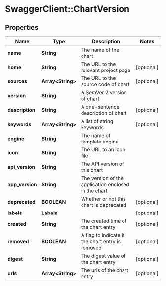 # SwaggerClient::ChartVersion

## Properties
Name | Type | Description | Notes
------------ | ------------- | ------------- | -------------
**name** | **String** | The name of the chart | 
**home** | **String** | The URL to the relevant project page | [optional] 
**sources** | **Array&lt;String&gt;** | The URL to the source code of chart | [optional] 
**version** | **String** | A SemVer 2 version of chart | 
**description** | **String** | A one-sentence description of chart | [optional] 
**keywords** | **Array&lt;String&gt;** | A list of string keywords | [optional] 
**engine** | **String** | The name of template engine | 
**icon** | **String** | The URL to an icon file | 
**api_version** | **String** | The API version of this chart | 
**app_version** | **String** | The version of the application enclosed in the chart | 
**deprecated** | **BOOLEAN** | Whether or not this chart is deprecated | [optional] 
**labels** | [**Labels**](Labels.md) |  | [optional] 
**created** | **String** | The created time of the chart entry | [optional] 
**removed** | **BOOLEAN** | A flag to indicate if the chart entry is removed | [optional] 
**digest** | **String** | The digest value of the chart entry | [optional] 
**urls** | **Array&lt;String&gt;** | The urls of the chart entry | [optional] 


